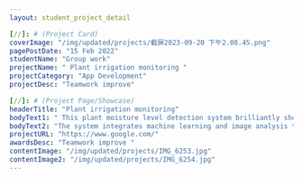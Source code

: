 ```yaml
---
layout: student_project_detail

[//]: # (Project Card)
coverImage: "/img/updated/projects/截屏2023-09-20 下午2.08.45.png"
pagePostDate: "15 Feb 2022"
studentName: "Group work"
projectName: " Plant irrigation monitoring "
projectCategory: "App Development"
projectDesc: "Teamwork improve"

[//]: # (Project Page/Showcase)
headerTitle: "Plant irrigation monitoring"
bodyText1: " This plant moisture level detection system brilliantly showcases the merger of technology with daily practicality. Its precise watering advice not only conserves resources but ensures optimal growth conditions for plants."
bodyText2: "The system integrates machine learning and image analysis to offer apt watering guidance for plants, addressing the prevalent issue of over-watering, thereby safeguarding green life."
projectURL: "https://www.google.com/"
awardsDesc: "Teamwork improve "
contentImage: "/img/updated/projects/IMG_6253.jpg"
contentImage2: "/img/updated/projects/IMG_6254.jpg"
---
```


